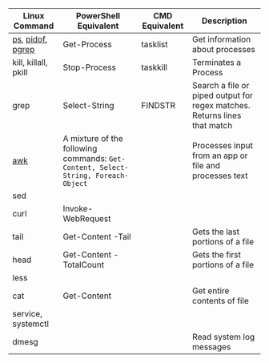 | Linux Command | PowerShell Equivalent | CMD Equivalent | Description |
| ---- | ---- | ---- | ---- |
| [ps](./processes.md#ps), [pidof](./processes.md#pidof), [pgrep](./processes.md#pgrep) | Get-Process | tasklist | Get information about processes | Process Info |
| kill, killall, pkill | Stop-Process | taskkill |  Terminates a Process |
| grep | Select-String | FINDSTR | Search a file or piped output for regex matches. Returns lines that match |
| [awk](./awk.md) | A mixture of the following commands: `Get-Content, Select-String, Foreach-Object` | | Processes input from an app or file and processes text |
| sed | | | |
| curl | Invoke-WebRequest | | |
| tail | Get-Content -Tail | | Gets the last portions of a file |
| head | Get-Content -TotalCount | | Gets the first portions of a file |
| less | | | |
| cat | Get-Content | | Get entire contents of file |
| service, systemctl | | | |
| dmesg | | | Read system log messages |
